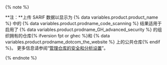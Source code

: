 {% note %}

**注：**上传 SARIF 数据以显示为 {% data variables.product.product_name %} 中的 {% data variables.product.prodname_code_scanning %} 结果适用于启用了 {% data variables.product.prodname_GH_advanced_security %} 的组织拥有的仓库{% ifversion fpt or ghec %}和 {% data variables.product.prodname_dotcom_the_website %} 上的公共仓库{% endif %}。 更多信息请参阅“[管理仓库的安全和分析设置](/github/administering-a-repository/managing-security-and-analysis-settings-for-your-repository)”。

{% endnote %}
